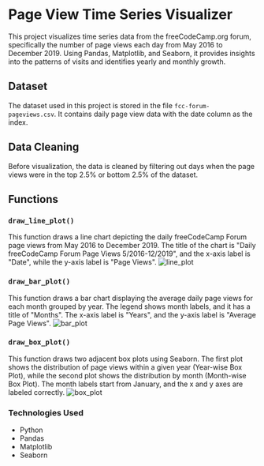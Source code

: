 
# Page View Time Series Visualizer

This project visualizes time series data from the freeCodeCamp.org forum, specifically the number of page views each day from May 2016 to December 2019. Using Pandas, Matplotlib, and Seaborn, it provides insights into the patterns of visits and identifies yearly and monthly growth.

## Dataset

The dataset used in this project is stored in the file `fcc-forum-pageviews.csv`. It contains daily page view data with the date column as the index.

## Data Cleaning

Before visualization, the data is cleaned by filtering out days when the page views were in the top 2.5% or bottom 2.5% of the dataset.

## Functions

### `draw_line_plot()`

This function draws a line chart depicting the daily freeCodeCamp Forum page views from May 2016 to December 2019. The title of the chart is "Daily freeCodeCamp Forum Page Views 5/2016-12/2019", and the x-axis label is "Date", while the y-axis label is "Page Views".
![line_plot](https://github.com/NipuniVithana/Page_View_Time_Series_Visualizer/assets/99274261/01a2b3f7-fffc-4cdb-9ad9-afce9fc22ee4)

### `draw_bar_plot()`

This function draws a bar chart displaying the average daily page views for each month grouped by year. The legend shows month labels, and it has a title of "Months". The x-axis label is "Years", and the y-axis label is "Average Page Views".
![bar_plot](https://github.com/NipuniVithana/Page_View_Time_Series_Visualizer/assets/99274261/7d81bc8b-65f2-4698-a901-4db717b98b3c)

### `draw_box_plot()`

This function draws two adjacent box plots using Seaborn. The first plot shows the distribution of page views within a given year (Year-wise Box Plot), while the second plot shows the distribution by month (Month-wise Box Plot). The month labels start from January, and the x and y axes are labeled correctly.
![box_plot](https://github.com/NipuniVithana/Page_View_Time_Series_Visualizer/assets/99274261/3a6af886-3fd3-4309-bfed-9114eccc1fa8)

### Technologies Used

- Python
- Pandas
- Matplotlib
- Seaborn



